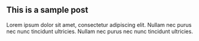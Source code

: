 ## This is a sample post

Lorem ipsum dolor sit amet, consectetur adipiscing elit. Nullam nec purus
nec nunc tincidunt ultricies. Nullam nec purus nec nunc tincidunt ultricies.
